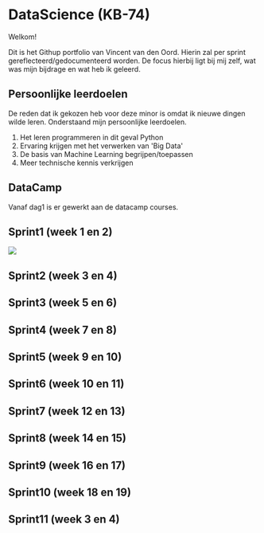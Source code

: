 # DataScience (KB-74)
Welkom!

Dit is het Githup portfolio van Vincent van den Oord. Hierin zal per sprint gereflecteerd/gedocumenteerd worden. De focus 
hierbij ligt bij mij zelf, wat was mijn bijdrage en wat heb ik geleerd. 

## Persoonlijke leerdoelen
De reden dat ik gekozen heb voor deze minor is omdat ik nieuwe dingen wilde leren. Onderstaand mijn persoonlijke leerdoelen.
 1. Het leren programmeren in dit geval Python
 2. Ervaring krijgen met het verwerken van 'Big Data'
 3. De basis van Machine Learning begrijpen/toepassen
 4. Meer technische kennis verkrijgen
 
## DataCamp
Vanaf dag1 is er gewerkt aan de datacamp courses. 



## Sprint1 (week 1 en 2)

![](https://imgur.com/a/5eZoH5Y.jpg)

## Sprint2 (week 3 en 4)
## Sprint3 (week 5 en 6)
## Sprint4 (week 7 en 8)
## Sprint5 (week 9 en 10)
## Sprint6 (week 10 en 11)
## Sprint7 (week 12 en 13)
## Sprint8 (week 14 en 15)
## Sprint9 (week 16 en 17)
## Sprint10 (week 18 en 19)
## Sprint11 (week 3 en 4)
